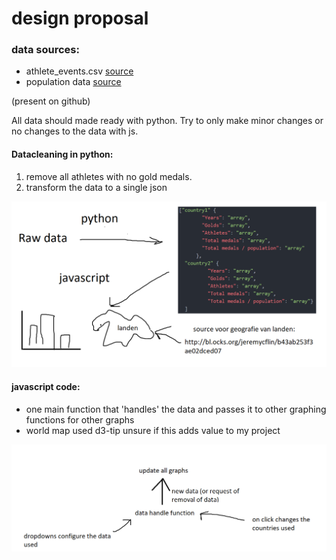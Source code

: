 # design proposal
### data sources:
* athlete_events.csv [source](https://www.kaggle.com/heesoo37/120-years-of-olympic-history-athletes-and-results)
* population data [source](https://github.com/datasets/population/blob/master/data/population.csv)

(present on github)

All data should made ready with python. Try to only make minor changes or no changes to the data with js.

#### Datacleaning in python:
  1. remove all athletes with no gold medals.
  2. transform the data to a single json

![pic](docs/design.png)

#### javascript code:

* one main function that 'handles' the data and passes it to other graphing functions for other graphs
* world map used d3-tip unsure if this adds value to my project

![pic](docs/dataflow.png)
